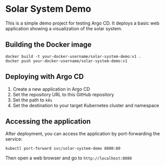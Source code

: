 # Solar System Demo

This is a simple demo project for testing Argo CD. It deploys a basic web application showing a visualization of the solar system.

## Building the Docker image

```
docker build -t your-docker-username/solar-system-demo:v1 .
docker push your-docker-username/solar-system-demo:v1
```
## Deploying with Argo CD

1. Create a new application in Argo CD
2. Set the repository URL to this GitHub repository
3. Set the path to `k8s`
4. Set the destination to your target Kubernetes cluster and namespace

## Accessing the application

After deployment, you can access the application by port-forwarding the service:

```
kubectl port-forward svc/solar-system-demo 8080:80
```

Then open a web browser and go to `http://localhost:8080`